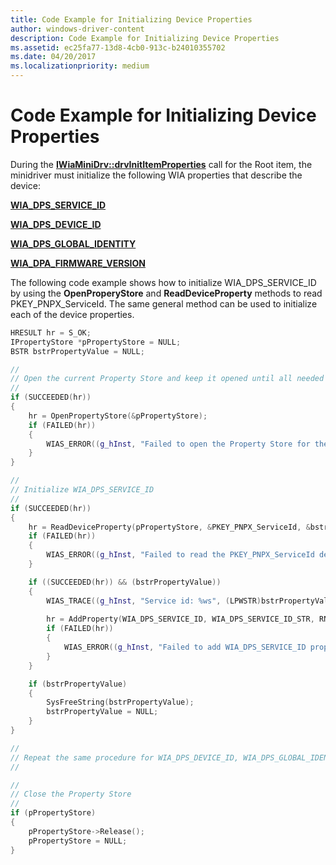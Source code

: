 ```yaml
---
title: Code Example for Initializing Device Properties
author: windows-driver-content
description: Code Example for Initializing Device Properties
ms.assetid: ec25fa77-13d8-4cb0-913c-b24010355702
ms.date: 04/20/2017
ms.localizationpriority: medium
---
```


# Code Example for Initializing Device Properties


During the [**IWiaMiniDrv::drvInitItemProperties**](https://msdn.microsoft.com/library/windows/hardware/ff544989) call for the Root item, the minidriver must initialize the following WIA properties that describe the device:

[**WIA\_DPS\_SERVICE\_ID**](https://msdn.microsoft.com/library/windows/hardware/ff551428)

[**WIA\_DPS\_DEVICE\_ID**](https://msdn.microsoft.com/library/windows/hardware/ff551374)

[**WIA\_DPS\_GLOBAL\_IDENTITY**](https://msdn.microsoft.com/library/windows/hardware/ff551395)

[**WIA\_DPA\_FIRMWARE\_VERSION**](https://msdn.microsoft.com/library/windows/hardware/ff550309)

The following code example shows how to initialize WIA\_DPS\_SERVICE\_ID by using the **OpenProperyStore** and **ReadDeviceProperty** methods to read PKEY\_PNPX\_ServiceId. The same general method can be used to initialize each of the device properties.

```cpp
HRESULT hr = S_OK;
IPropertyStore *pPropertyStore = NULL;
BSTR bstrPropertyValue = NULL;

//
// Open the current Property Store and keep it opened until all needed properties are read
//
if (SUCCEEDED(hr))
{
    hr = OpenPropertyStore(&pPropertyStore);
    if (FAILED(hr))
    {
        WIAS_ERROR((g_hInst, "Failed to open the Property Store for the current Function Instance, hr = 0x%08X", hr));
    }
}

//
// Initialize WIA_DPS_SERVICE_ID
//
if (SUCCEEDED(hr))
{
    hr = ReadDeviceProperty(pPropertyStore, &PKEY_PNPX_ServiceId, &bstrPropertyValue);
    if (FAILED(hr))
    {
        WIAS_ERROR((g_hInst, "Failed to read the PKEY_PNPX_ServiceId device property, hr = 0x%08X", hr));
    }

    if ((SUCCEEDED(hr)) && (bstrPropertyValue)) 
    {
        WIAS_TRACE((g_hInst, "Service id: %ws", (LPWSTR)bstrPropertyValue));
 
        hr = AddProperty(WIA_DPS_SERVICE_ID, WIA_DPS_SERVICE_ID_STR, RN, bstrPropertyValue);
        if (FAILED(hr)) 
        {
            WIAS_ERROR((g_hInst, "Failed to add WIA_DPS_SERVICE_ID property to the property manager, hr = 0x%08X", hr));
        }
    }

    if (bstrPropertyValue)
    {
        SysFreeString(bstrPropertyValue);
        bstrPropertyValue = NULL;
    }
}

//
// Repeat the same procedure for WIA_DPS_DEVICE_ID, WIA_DPS_GLOBAL_IDENTITY, and WIA_DPS_FIRMWARE_VERSION
//

//
// Close the Property Store
//
if (pPropertyStore)
{
    pPropertyStore->Release();
    pPropertyStore = NULL;
}
```

 

 




